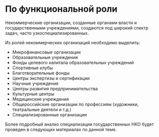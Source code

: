 # По функциональной роли

Некоммерческие организации, созданные органами власти и государственными учреждениями, создаются под широкий спектр задач, часто узкоспециализированных.

Из ролей некоммерческих организаций необходимо выделить:

- Микрофинансовые организации
- Образовательные учреждения
- Фонды целевого капитала образовательных учреждений
- Спортивные клубы
- Благотворительные фонды
- Центры экспертизы и сертификации
- Научные учреждения
- Центры развития предпринимательства
- Культурные центры
- Медицинские учреждения
- Общероссийские организации по профессиям (художники, театральные деятели и т.д.)
- Специализированные организации

Более подробный анализ специализации государственных НКО будет проведен в следующих материалах по данной теме.